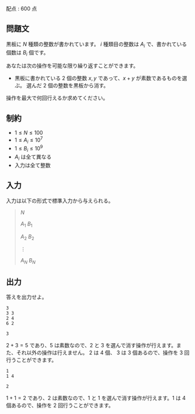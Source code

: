 配点 : $600$ 点

## 問題文

黒板に $N$ 種類の整数が書かれています。 $i$ 種類目の整数は $A_i$ で、書かれている個数は $B_i$ 個です。

あなたは次の操作を可能な限り繰り返すことができます。

- 黒板に書かれている $2$ 個の整数 $x,y$ であって、$x+y$ が素数であるものを選ぶ。 選んだ $2$ 個の整数を黒板から消す。

操作を最大で何回行えるか求めてください。

## 制約

- $1 \leq N \leq 100$
- $1 \leq A_i \leq 10^7$
- $1 \leq B_i \leq 10^9$
- $A_i$ は全て異なる
- 入力は全て整数

## 入力

入力は以下の形式で標準入力から与えられる。

> $N$ 
> 
> $A_1$ $B_1$
> 
> $A_2$ $B_2$
> 
> $\vdots$
> 
> $A_N$ $B_N$

## 出力

答えを出力せよ。

```input1
3
3 3
2 4
6 2
```

```output1
3
```

$2 + 3 = 5$ であり、$5$ は素数なので、$2$ と $3$ を選んで消す操作が行えます。また、それ以外の操作は行えません。 $2$ は $4$ 個、 $3$ は $3$ 個あるので、操作を $3$ 回行うことができます。

```input2
1
1 4
```

```output2
2
```

$1+ 1 = 2$ であり、$2$ は素数なので、$1$ と $1$ を選んで消す操作が行えます。$1$ は $4$ 個あるので、操作を $2$ 回行うことができます。